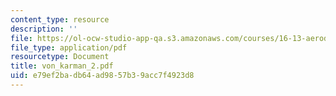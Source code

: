 ```yaml
---
content_type: resource
description: ''
file: https://ol-ocw-studio-app-qa.s3.amazonaws.com/courses/16-13-aerodynamics-of-viscous-fluids-fall-2003/e79ef2badb64ad9857b39acc7f4923d8_von_karman_2.pdf
file_type: application/pdf
resourcetype: Document
title: von_karman_2.pdf
uid: e79ef2ba-db64-ad98-57b3-9acc7f4923d8
---
```

